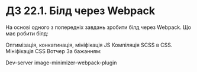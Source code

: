 # ДЗ 22.1. Білд через Webpack

На основі одного з попередніх завдань зробити білд через Webpack. Що має робити білд:

Оптимізація, конкатинація, мініфікація JS
Компіляція SCSS в CSS. Мініфікація CSS
Вотчер
За бажанням:

Dev-server
image-minimizer-webpack-plugin